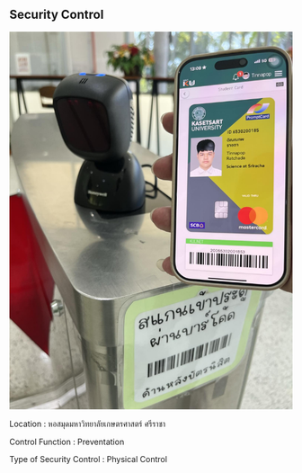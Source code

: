 Security Control
---
![image](/Image/sccontrol.jpg)

Location : หอสมุดมหาวิทยาลัยเกษตรศาสตร์ ศรีราชา

Control Function : Preventation

Type of Security Control : Physical Control

